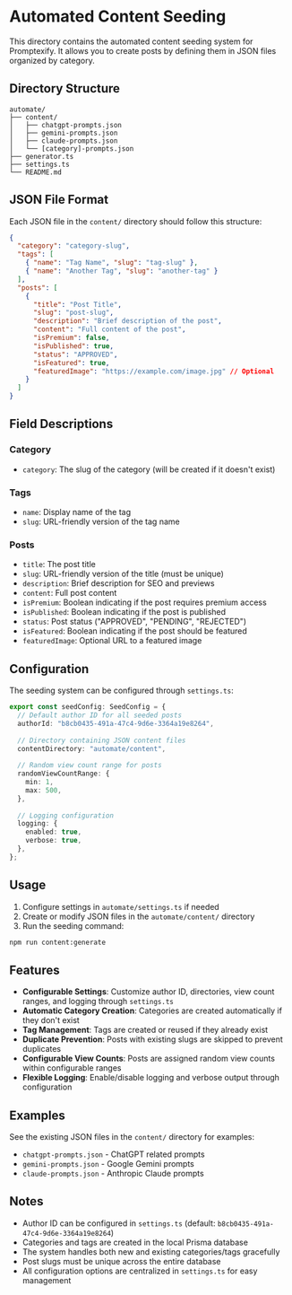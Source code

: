 # Automated Content Seeding

This directory contains the automated content seeding system for Promptexify. It allows you to create posts by defining them in JSON files organized by category.

## Directory Structure

```
automate/
├── content/
│   ├── chatgpt-prompts.json
│   ├── gemini-prompts.json
│   ├── claude-prompts.json
│   └── [category]-prompts.json
├── generator.ts
├── settings.ts
└── README.md
```

## JSON File Format

Each JSON file in the `content/` directory should follow this structure:

```json
{
  "category": "category-slug",
  "tags": [
    { "name": "Tag Name", "slug": "tag-slug" },
    { "name": "Another Tag", "slug": "another-tag" }
  ],
  "posts": [
    {
      "title": "Post Title",
      "slug": "post-slug",
      "description": "Brief description of the post",
      "content": "Full content of the post",
      "isPremium": false,
      "isPublished": true,
      "status": "APPROVED",
      "isFeatured": true,
      "featuredImage": "https://example.com/image.jpg" // Optional
    }
  ]
}
```

## Field Descriptions

### Category
- `category`: The slug of the category (will be created if it doesn't exist)

### Tags
- `name`: Display name of the tag
- `slug`: URL-friendly version of the tag name

### Posts
- `title`: The post title
- `slug`: URL-friendly version of the title (must be unique)
- `description`: Brief description for SEO and previews
- `content`: Full post content
- `isPremium`: Boolean indicating if the post requires premium access
- `isPublished`: Boolean indicating if the post is published
- `status`: Post status ("APPROVED", "PENDING", "REJECTED")
- `isFeatured`: Boolean indicating if the post should be featured
- `featuredImage`: Optional URL to a featured image

## Configuration

The seeding system can be configured through `settings.ts`:

```typescript
export const seedConfig: SeedConfig = {
  // Default author ID for all seeded posts
  authorId: "b8cb0435-491a-47c4-9d6e-3364a19e8264",
  
  // Directory containing JSON content files
  contentDirectory: "automate/content",
  
  // Random view count range for posts
  randomViewCountRange: {
    min: 1,
    max: 500,
  },
  
  // Logging configuration
  logging: {
    enabled: true,
    verbose: true,
  },
};
```

## Usage

1. Configure settings in `automate/settings.ts` if needed
2. Create or modify JSON files in the `automate/content/` directory
3. Run the seeding command:

```bash
npm run content:generate
```

## Features

- **Configurable Settings**: Customize author ID, directories, view count ranges, and logging through `settings.ts`
- **Automatic Category Creation**: Categories are created automatically if they don't exist
- **Tag Management**: Tags are created or reused if they already exist
- **Duplicate Prevention**: Posts with existing slugs are skipped to prevent duplicates
- **Configurable View Counts**: Posts are assigned random view counts within configurable ranges
- **Flexible Logging**: Enable/disable logging and verbose output through configuration

## Examples

See the existing JSON files in the `content/` directory for examples:
- `chatgpt-prompts.json` - ChatGPT related prompts
- `gemini-prompts.json` - Google Gemini prompts
- `claude-prompts.json` - Anthropic Claude prompts

## Notes

- Author ID can be configured in `settings.ts` (default: `b8cb0435-491a-47c4-9d6e-3364a19e8264`)
- Categories and tags are created in the local Prisma database
- The system handles both new and existing categories/tags gracefully
- Post slugs must be unique across the entire database
- All configuration options are centralized in `settings.ts` for easy management
